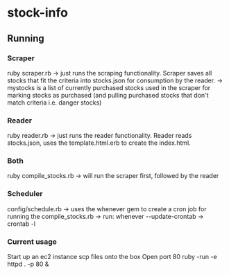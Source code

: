 # stock-info

## Running ##

### Scraper ###
ruby scraper.rb 
-> just runs the scraping functionality. Scraper saves all stocks that fit the criteria into stocks.json for consumption by the reader.
-> mystocks is a list of currently purchased stocks used in the scraper for marking stocks as purchased (and pulling purchased stocks that don't match criteria i.e. danger stocks)

### Reader ###
ruby reader.rb 
-> just runs the reader functionality. Reader reads stocks.json, uses the template.html.erb to create the index.html.

### Both ###
ruby compile_stocks.rb 
-> will run the scraper first, followed by the reader

### Scheduler ###
config/schedule.rb 
-> uses the whenever gem to create a cron job for running the compile_stocks.rb
-> run: whenever --update-crontab
-> crontab -l

### Current usage ###
Start up an ec2 instance 
scp files onto the box
Open port 80 
ruby -run -e httpd . -p 80 &


